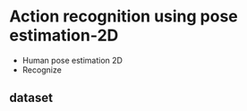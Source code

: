 # Action recognition using pose estimation-2D 

- Human pose estimation 2D
- Recognize 

## dataset 



